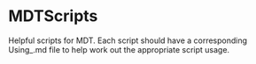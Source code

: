 # MDTScripts
Helpful scripts for MDT.  Each script should have a corresponding Using_<ScriptName>.md file to help work out the appropriate script usage.
